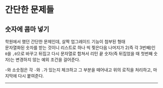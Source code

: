 # 간단한 문제들

## 숫자에 콤마 넣기

학원에서 했던 간단한 문제인데, 살짝 업그레이드 기능이 첨부된 형태  
문자열화된 숫자를 받는 것이니 리스트로 하나 씩 찢은다음 나머지가 2(즉 각 3번째)인 `0`을 `,0`으로 바꾸고 뒤집고 다시 문자열로 합쳐서 리턴
끝 숫자(즉 뒤집었을 때 첫번째 숫자)는 변경하지 않는 예외 조건을 걸어준다.

-와 소숫점은 각 `-`와 `.`가 있는지 체크하고 그 부분을 떼어내고 위의 로직을 처리하고, 마지막에 다시 붙여준다.

---